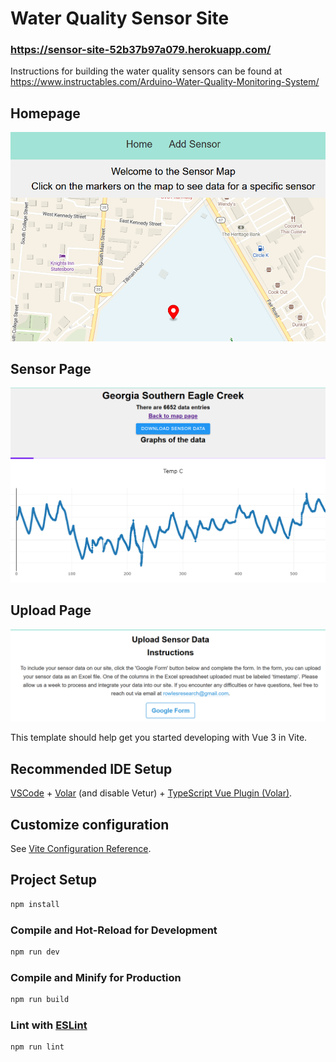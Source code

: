 # Water Quality Sensor Site
### https://sensor-site-52b37b97a079.herokuapp.com/
Instructions for building the water quality sensors can be found at https://www.instructables.com/Arduino-Water-Quality-Monitoring-System/

## Homepage
![](/screenshots/homepage.PNG)

## Sensor Page
![](/screenshots/sensor-page.PNG)

## Upload Page
![](/screenshots/upload.PNG)

This template should help get you started developing with Vue 3 in Vite.

## Recommended IDE Setup

[VSCode](https://code.visualstudio.com/) + [Volar](https://marketplace.visualstudio.com/items?itemName=Vue.volar) (and disable Vetur) + [TypeScript Vue Plugin (Volar)](https://marketplace.visualstudio.com/items?itemName=Vue.vscode-typescript-vue-plugin).

## Customize configuration

See [Vite Configuration Reference](https://vitejs.dev/config/).

## Project Setup

```sh
npm install
```

### Compile and Hot-Reload for Development

```sh
npm run dev
```

### Compile and Minify for Production

```sh
npm run build
```

### Lint with [ESLint](https://eslint.org/)

```sh
npm run lint
```
